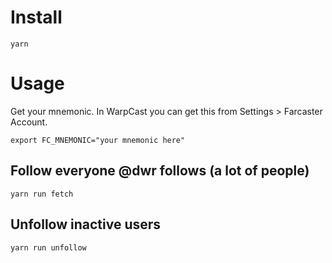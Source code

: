 # Install

```shell
yarn
```

# Usage

Get your mnemonic. In WarpCast you can get this from Settings > Farcaster Account.

```
export FC_MNEMONIC="your mnemonic here"
```

## Follow everyone @dwr follows (a lot of people)

```shell
yarn run fetch
```

## Unfollow inactive users

```shell
yarn run unfollow
```
